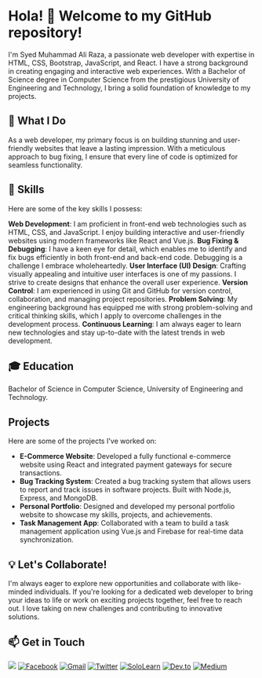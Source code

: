 # Hola! 👋 Welcome to my GitHub repository!
I'm Syed Muhammad Ali Raza, a passionate web developer with expertise in HTML, CSS, Bootstrap, JavaScript, and React. I have a strong background in creating engaging and interactive web experiences. With a Bachelor of Science degree in Computer Science from the prestigious University of Engineering and Technology, I bring a solid foundation of knowledge to my projects.

## 🚀 What I Do
As a web developer, my primary focus is on building stunning and user-friendly websites that leave a lasting impression. With a meticulous approach to bug fixing, I ensure that every line of code is optimized for seamless functionality.

## 💼 Skills

Here are some of the key skills I possess:

**Web Development**: I am proficient in front-end web technologies such as HTML, CSS, and JavaScript. I enjoy building interactive and user-friendly websites using modern frameworks like React and Vue.js.
**Bug Fixing & Debugging**: I have a keen eye for detail, which enables me to identify and fix bugs efficiently in both front-end and back-end code. Debugging is a challenge I embrace wholeheartedly.
**User Interface (UI) Design**: Crafting visually appealing and intuitive user interfaces is one of my passions. I strive to create designs that enhance the overall user experience.
**Version Control**: I am experienced in using Git and GitHub for version control, collaboration, and managing project repositories.
**Problem Solving**: My engineering background has equipped me with strong problem-solving and critical thinking skills, which I apply to overcome challenges in the development process.
**Continuous Learning**: I am always eager to learn new technologies and stay up-to-date with the latest trends in web development.

## 🎓 Education
Bachelor of Science in Computer Science, University of Engineering and Technology.

## Projects

Here are some of the projects I've worked on:

- **E-Commerce Website**: Developed a fully functional e-commerce website using React and integrated payment gateways for secure transactions.
- **Bug Tracking System**: Created a bug tracking system that allows users to report and track issues in software projects. Built with Node.js, Express, and MongoDB.
- **Personal Portfolio**: Designed and developed my personal portfolio website to showcase my skills, projects, and achievements.
- **Task Management App**: Collaborated with a team to build a task management application using Vue.js and Firebase for real-time data synchronization.


## 💡 Let's Collaborate!
I'm always eager to explore new opportunities and collaborate with like-minded individuals. If you're looking for a dedicated web developer to bring your ideas to life or work on exciting projects together, feel free to reach out. I love taking on new challenges and contributing to innovative solutions.

## 📫 Get in Touch


[![](https://img.shields.io/badge/-LinkedIn-0077B5?logo=linkedin&logoColor=white&style=for-the-badge)](https://pk.linkedin.com/in/syed-muhammad-ali-raza-9b6215146)
[![Facebook](https://img.shields.io/badge/-Facebook-1877F2?logo=facebook&logoColor=white&style=for-the-badge)](https://www.facebook.com/syedmuhammadalirazaa)
[![Gmail](https://img.shields.io/badge/-Gmail-D14836?logo=gmail&logoColor=white&style=for-the-badge)](mailto:smaliraza412@gmail.com)
[![Twitter](https://img.shields.io/badge/-Twitter-1DA1F2?logo=twitter&logoColor=white&style=for-the-badge)](https://twitter.com/syed_m_aliraza)
[![SoloLearn](https://img.shields.io/badge/-SoloLearn-FF6B00?logo=sololearn&logoColor=white&style=for-the-badge)](https://www.sololearn.com/profile/8955049)
[![Dev.to](https://img.shields.io/badge/-Dev.to-0A0A0A?logo=dev.to&logoColor=white&style=for-the-badge)](https://dev.to/syedmuhammadaliraza)
[![Medium](https://img.shields.io/badge/-Academia.edu-8C4B4E?logo=academia.edu&logoColor=white&style=for-the-badge)](https://uet.academia.edu/SyedMuhammadAliRaza)


